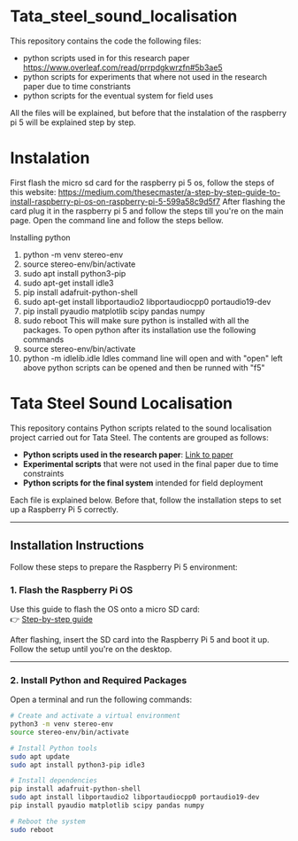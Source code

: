 # Tata_steel_sound_localisation
This repository contains the code the following files:
* python scripts used in for this research paper https://www.overleaf.com/read/prrpdgkwrzfn#5b3ae5
* python scripts for experiments that where not used in the research paper due to time constriants
* python scripts for the eventual system for field uses

All the files will be explained, but before that the instalation of the raspberry pi 5 will be explained step by step.

# Instalation
First flash the micro sd card for the raspberry pi 5 os, follow the steps of this website: https://medium.com/thesecmaster/a-step-by-step-guide-to-install-raspberry-pi-os-on-raspberry-pi-5-599a58c9d5f7
After flashing the card plug it in the raspberry pi 5 and follow the steps till you're on the main page.
Open the command line and follow the steps bellow.

Installing python
1. python -m venv stereo-env
2. source stereo-env/bin/activate
3. sudo apt install python3-pip
4. sudo apt-get install idle3
5. pip install adafruit-python-shell
6. sudo apt-get install libportaudio2 libportaudiocpp0 portaudio19-dev
7. pip install pyaudio matplotlib scipy pandas numpy 
8. sudo reboot
This will make sure python is installed with all the packages. 
To open python after its installation use the following commands
1. source stereo-env/bin/activate
2. python -m idlelib.idle
Idles command line will open and with "open" left above python scripts can be opened and then be runned with "f5"

# Tata Steel Sound Localisation

This repository contains Python scripts related to the sound localisation project carried out for Tata Steel. The contents are grouped as follows:

- **Python scripts used in the research paper**: [Link to paper](https://www.overleaf.com/read/prrpdgkwrzfn#5b3ae5)
- **Experimental scripts** that were not used in the final paper due to time constraints
- **Python scripts for the final system** intended for field deployment

Each file is explained below. Before that, follow the installation steps to set up a Raspberry Pi 5 correctly.

---

## Installation Instructions

Follow these steps to prepare the Raspberry Pi 5 environment:

### 1. Flash the Raspberry Pi OS

Use this guide to flash the OS onto a micro SD card:  
👉 [Step-by-step guide](https://medium.com/thesecmaster/a-step-by-step-guide-to-install-)

After flashing, insert the SD card into the Raspberry Pi 5 and boot it up. Follow the setup until you're on the desktop.

---

### 2. Install Python and Required Packages

Open a terminal and run the following commands:

```bash
# Create and activate a virtual environment
python3 -m venv stereo-env
source stereo-env/bin/activate

# Install Python tools
sudo apt update
sudo apt install python3-pip idle3

# Install dependencies
pip install adafruit-python-shell
sudo apt install libportaudio2 libportaudiocpp0 portaudio19-dev
pip install pyaudio matplotlib scipy pandas numpy

# Reboot the system
sudo reboot



